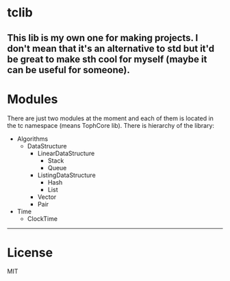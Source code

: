 # tclib

This lib is my own one for making projects. I don't mean that it's an alternative to std but it'd be great to make sth cool for myself (maybe it can be useful for someone).
---
# Modules
There are just two modules at the moment and each of them is located in the tc namespace (means TophCore lib). There is hierarchy of the library:
+ Algorithms
  + DataStructure
    + LinearDataStructure
      + Stack
      + Queue
    + ListingDataStructure
      + Hash
      + List
    + Vector
    + Pair
+ Time
  + ClockTime
---
# License
MIT